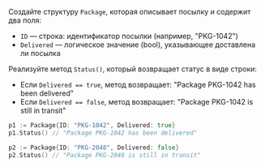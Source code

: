 Создайте структуру `Package`, которая описывает посылку и содержит два поля:

- `ID` — строка: идентификатор посылки (например, "PKG-1042")
- `Delivered` — логическое значение (bool), указывающее доставлена ли посылка

Реализуйте метод `Status()`, который возвращает статус в виде строки:

- Если `Delivered == true`, метод возвращает: "Package PKG-1042 has been delivered"
- Если `Delivered == false`, метод возвращает: "Package PKG-1042 is still in transit"

```go
p1 := Package{ID: "PKG-1042", Delivered: true}
p1.Status() // "Package PKG-1042 has been delivered"

p2 := Package{ID: "PKG-2048", Delivered: false}
p2.Status() // "Package PKG-2048 is still in transit"
```

